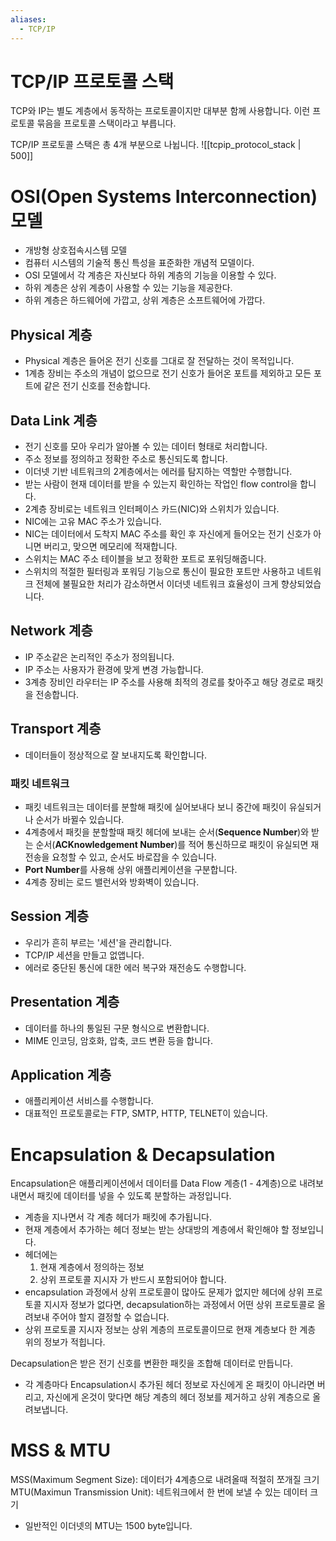 ```yaml
---
aliases:
  - TCP/IP
---
```

# TCP/IP 프로토콜 스택
TCP와 IP는 별도 계층에서 동작하는 프로토콜이지만 대부분 함께 사용합니다.
이런 프로토콜 묶음을 프로토콜 스택이라고 부릅니다.

TCP/IP 프로토콜 스택은 총 4개 부분으로 나뉩니다.
![[tcpip_protocol_stack | 500]]
# OSI(Open Systems Interconnection) 모델
- 개방형 상호접속시스템 모델
- 컴퓨터 시스템의 기술적 통신 특성을 표준화한 개념적 모델이다.
- OSI 모델에서 각 계층은 자신보다 하위 계층의 기능을 이용할 수 있다.
- 하위 계층은 상위 계층이 사용할 수 있는 기능을 제공한다.
- 하위 계층은 하드웨어에 가깝고, 상위 계층은 소프트웨어에 가깝다.
## Physical 계층
- Physical 계층은 들어온 전기 신호를 그대로 잘 전달하는 것이 목적입니다.
- 1계층 장비는 주소의 개념이 없으므로 전기 신호가 들어온 포트를 제외하고 모든 포트에 같은 전기 신호를 전송합니다.
## Data Link 계층
- 전기 신호를 모아 우리가 알아볼 수 있는 데이터 형태로 처리합니다.
- 주소 정보를 정의하고 정확한 주소로 통신되도록 합니다.
- 이더넷 기반 네트워크의 2계층에서는 에러를 탐지하는 역할만 수행합니다.
- 받는 사람이 현재 데이터를 받을 수 있는지 확인하는 작업인 flow control을 합니다.
- 2계층 장비로는 네트워크 인터페이스 카드(NIC)와 스위치가 있습니다.
- NIC에는 고유 MAC 주소가 있습니다.
- NIC는 데이터에서 도착지 MAC 주소를 확인 후 자신에게 들어오는 전기 신호가 아니면 버리고, 맞으면 메모리에 적재합니다.
- 스위치는 MAC 주소 테이블을 보고 정확한 포트로 포워딩해줍니다.
- 스위치의 적절한 필터링과 포워딩 기능으로 통신이 필요한 포트만 사용하고 네트워크 전체에 불필요한 처리가 감소하면서 이더넷 네트워크 효율성이 크게 향상되었습니다.
## Network 계층
- IP 주소같은 논리적인 주소가 정의됩니다.
- IP 주소는 사용자가 환경에 맞게 변경 가능합니다.
- 3계층 장비인 라우터는 IP 주소를 사용해 최적의 경로를 찾아주고 해당 경로로 패킷을 전송합니다.
## Transport 계층
- 데이터들이 정상적으로 잘 보내지도록 확인합니다.
### 패킷 네트워크
- 패킷 네트워크는 데이터를 분할해 패킷에 실어보내다 보니 중간에 패킷이 유실되거나 순서가 바뀔수 있습니다.
- 4계층에서 패킷을 분할할때 패킷 헤더에 보내는 순서(**Sequence Number**)와 받는 순서(**ACKnowledgement Number**)를 적어 통신하므로 패킷이 유실되면 재전송을 요청할 수 있고, 순서도 바로잡을 수 있습니다.
- **Port Number**를 사용해 상위 애플리케이션을 구분합니다.
- 4계층 장비는 로드 밸런서와 방화벽이 있습니다.
## Session 계층
- 우리가 흔히 부르는 '세션'을 관리합니다.
- TCP/IP 세션을 만들고 없앱니다.
- 에러로 중단된 통신에 대한 에러 복구와 재전송도 수행합니다.
## Presentation 계층
- 데이터를 하나의 통일된 구문 형식으로 변환합니다.
- MIME 인코딩, 암호화, 압축, 코드 변환 등을 합니다.
## Application 계층
- 애플리케이션 서비스를 수행합니다.
- 대표적인 프로토콜로는 FTP, SMTP, HTTP, TELNET이 있습니다.
# Encapsulation & Decapsulation
Encapsulation은 애플리케이션에서 데이터를 Data Flow 계층(1 - 4계층)으로 내려보내면서 패킷에 데이터를 넣을 수 있도록 분할하는 과정입니다.
- 계층을 지나면서 각 계층 헤더가 패킷에 추가됩니다.
- 현재 계층에서 추가하는 헤더 정보는 받는 상대방의 계층에서 확인해야 할 정보입니다.
- 헤더에는
	1. 현재 계층에서 정의하는 정보
	2. 상위 프로토콜 지시자
	가 반드시 포함되어야 합니다.
- encapsulation 과정에서 상위 프로토콜이 많아도 문제가 없지만 헤더에 상위 프로토콜 지시자 정보가 없다면, decapsulation하는 과정에서 어떤 상위 프로토콜로 올려보내 주어야 할지 결정할 수 없습니다.
- 상위 프로토콜 지시자 정보는 상위 계층의 프로토콜이므로 현재 계층보다 한 계층 위의 정보가 적힙니다.

Decapsulation은 받은 전기 신호를 변환한 패킷을 조합해 데이터로 만듭니다.
- 각 계층마다 Encapsulation시 추가된 헤더 정보로 자신에게 온 패킷이 아니라면 버리고, 자신에게 온것이 맞다면 해당 계층의 헤더 정보를 제거하고 상위 계층으로 올려보냅니다.
# MSS & MTU
MSS(Maximum Segment Size): 데이터가 4계층으로 내려올때 적절히 쪼개질 크기
MTU(Maximun Transmission Unit): 네트워크에서 한 번에 보낼 수 있는 데이터 크기
- 일반적인 이더넷의 MTU는 1500 byte입니다.